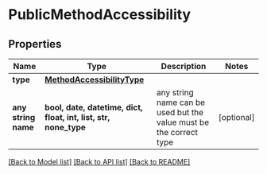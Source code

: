 # PublicMethodAccessibility


## Properties
Name | Type | Description | Notes
------------ | ------------- | ------------- | -------------
**type** | [**MethodAccessibilityType**](MethodAccessibilityType.md) |  | 
**any string name** | **bool, date, datetime, dict, float, int, list, str, none_type** | any string name can be used but the value must be the correct type | [optional]

[[Back to Model list]](../README.md#documentation-for-models) [[Back to API list]](../README.md#documentation-for-api-endpoints) [[Back to README]](../README.md)


